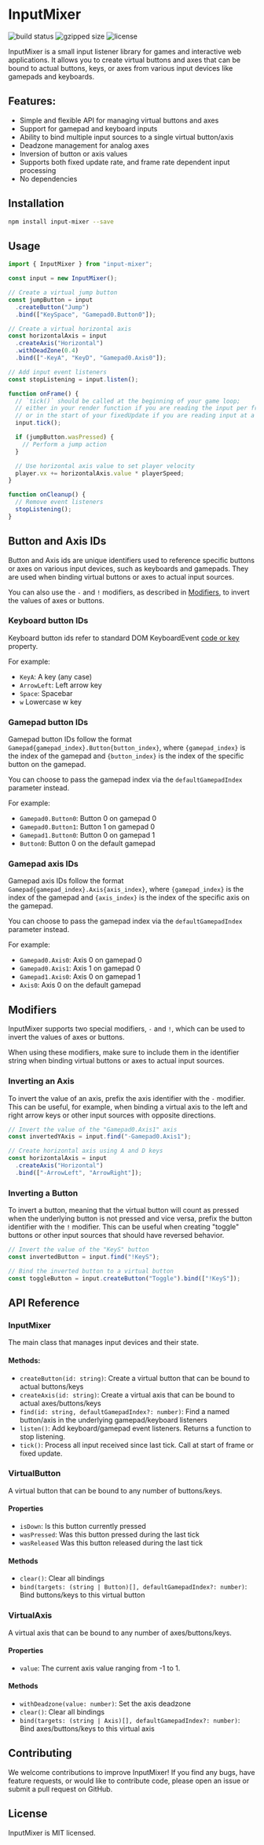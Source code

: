# InputMixer

![build status](https://img.shields.io/github/actions/workflow/status/jpdutoit/input-mixer/publish.yml)
![gzipped size](https://img.shields.io/bundlephobia/minzip/input-mixer)
![license](https://img.shields.io/npm/l/input-mixer)

InputMixer is a small input listener library for games and interactive web applications. It allows you to create virtual buttons and axes that can be bound to actual buttons, keys, or axes from various input devices like gamepads and keyboards.

## Features:

- Simple and flexible API for managing virtual buttons and axes
- Support for gamepad and keyboard inputs
- Ability to bind multiple input sources to a single virtual button/axis
- Deadzone management for analog axes
- Inversion of button or axis values
- Supports both fixed update rate, and frame rate dependent input processing
- No dependencies

## Installation

```bash
npm install input-mixer --save
```

## Usage

```ts
import { InputMixer } from "input-mixer";

const input = new InputMixer();

// Create a virtual jump button
const jumpButton = input
  .createButton("Jump")
  .bind(["KeySpace", "Gamepad0.Button0"]);

// Create a virtual horizontal axis
const horizontalAxis = input
  .createAxis("Horizontal")
  .withDeadZone(0.4)
  .bind(["-KeyA", "KeyD", "Gamepad0.Axis0"]);

// Add input event listeners
const stopListening = input.listen();

function onFrame() {
  // `tick()` should be called at the beginning of your game loop;
  // either in your render function if you are reading the input per frame,
  // or in the start of your fixedUpdate if you are reading input at a fixed rate.
  input.tick();

  if (jumpButton.wasPressed) {
    // Perform a jump action
  }

  // Use horizontal axis value to set player velocity
  player.vx += horizontalAxis.value * playerSpeed;
}

function onCleanup() {
  // Remove event listeners
  stopListening();
}
```

## Button and Axis IDs

Button and Axis ids are unique identifiers used to reference specific buttons or axes on various input devices, such as keyboards and gamepads. They are used when binding virtual buttons or axes to actual input sources.

You can also use the `-` and `!` modifiers, as described in [Modifiers](#modifiers), to invert the values of axes or buttons.

### Keyboard button IDs

Keyboard button ids refer to standard DOM KeyboardEvent [code or key](https://keycode.info/) property.

For example:

- `KeyA`: A key (any case)
- `ArrowLeft`: Left arrow key
- `Space`: Spacebar
- `w` Lowercase w key

### Gamepad button IDs

Gamepad button IDs follow the format `Gamepad{gamepad_index}.Button{button_index}`, where `{gamepad_index}` is the index of the gamepad and `{button_index}` is the index of the specific button on the gamepad.

You can choose to pass the gamepad index via the `defaultGamepadIndex` parameter instead.

For example:

- `Gamepad0.Button0`: Button 0 on gamepad 0
- `Gamepad0.Button1`: Button 1 on gamepad 0
- `Gamepad1.Button0`: Button 0 on gamepad 1
- `Button0`: Button 0 on the default gamepad

### Gamepad axis IDs

Gamepad axis IDs follow the format `Gamepad{gamepad_index}.Axis{axis_index}`, where `{gamepad_index}` is the index of the gamepad and `{axis_index}` is the index of the specific axis on the gamepad.

You can choose to pass the gamepad index via the `defaultGamepadIndex` parameter instead.

For example:

- `Gamepad0.Axis0`: Axis 0 on gamepad 0
- `Gamepad0.Axis1`: Axis 1 on gamepad 0
- `Gamepad1.Axis0`: Axis 0 on gamepad 1
- `Axis0`: Axis 0 on the default gamepad

## Modifiers

InputMixer supports two special modifiers, `-` and `!`, which can be used to invert the values of axes or buttons.

When using these modifiers, make sure to include them in the identifier string when binding virtual buttons or axes to actual input sources.

### Inverting an Axis

To invert the value of an axis, prefix the axis identifier with the `-` modifier. This can be useful, for example, when binding a virtual axis to the left and right arrow keys or other input sources with opposite directions.

```ts
// Invert the value of the "Gamepad0.Axis1" axis
const invertedYAxis = input.find("-Gamepad0.Axis1");

// Create horizontal axis using A and D keys
const horizontalAxis = input
  .createAxis("Horizontal")
  .bind(["-ArrowLeft", "ArrowRight"]);
```

### Inverting a Button

To invert a button, meaning that the virtual button will count as pressed when the underlying button is not pressed and vice versa, prefix the button identifier with the `!` modifier. This can be useful when creating "toggle" buttons or other input sources that should have reversed behavior.

```ts
// Invert the value of the "KeyS" button
const invertedButton = input.find("!KeyS");

// Bind the inverted button to a virtual button
const toggleButton = input.createButton("Toggle").bind(["!KeyS"]);
```

## API Reference

### InputMixer

The main class that manages input devices and their state.

#### Methods:

- `createButton(id: string)`: Create a virtual button that can be bound to actual buttons/keys
- `createAxis(id: string)`: Create a virtual axis that can be bound to actual axes/buttons/keys
- `find(id: string, defaultGamepadIndex?: number)`: Find a named button/axis in the underlying gamepad/keyboard listeners
- `listen()`: Add keyboard/gamepad event listeners. Returns a function to stop listening.
- `tick()`: Process all input received since last tick. Call at start of frame or fixed update.

### VirtualButton

A virtual button that can be bound to any number of buttons/keys.

#### Properties

- `isDown`: Is this button currently pressed
- `wasPressed`: Was this button pressed during the last tick
- `wasReleased` Was this button released during the last tick

#### Methods

- `clear()`: Clear all bindings
- `bind(targets: (string | Button)[], defaultGamepadIndex?: number)`: Bind buttons/keys to this virtual button

### VirtualAxis

A virtual axis that can be bound to any number of axes/buttons/keys.

#### Properties

- `value`: The current axis value ranging from -1 to 1.

#### Methods

- `withDeadzone(value: number)`: Set the axis deadzone
- `clear()`: Clear all bindings
- `bind(targets: (string | Axis)[], defaultGamepadIndex?: number)`: Bind axes/buttons/keys to this virtual axis

## Contributing

We welcome contributions to improve InputMixer! If you find any bugs, have feature requests, or would like to contribute code, please open an issue or submit a pull request on GitHub.

## License

InputMixer is MIT licensed.
